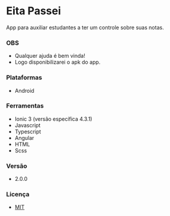 # Eita Passei

App para auxiliar estudantes a ter um controle sobre suas notas.

### OBS
- Qualquer ajuda é bem vinda!
- Logo disponibilizarei o apk do app.

### Plataformas
- Android

### Ferramentas
- Ionic 3 (versão específica 4.3.1)
- Javascript
- Typescript
- Angular
- HTML
- Scss

### Versão
- 2.0.0

### Licença
- [MIT](/docs/LICENÇA)
